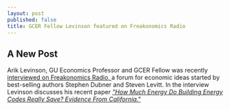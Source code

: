 ```yaml
---
layout: post
published: false
title: GCER Fellow Levinson featured on Freakonomics Radio
---
```


## A New Post

<p> Arik Levinson, GU Economics Professor and GCER Fellow was recently <a href= "http://freakonomics.com/2015/02/05/how-efficient-is-energy-efficiency-a-new-freakonomics-radio-podcast/"> interviewed on Freakonomics Radio, </a>  a forum for economic ideas started by best-selling authors  Stephen Dubner and Steven Levitt.  In the interview Levinson discusses his recent paper  <a href= "http://faculty.georgetown.edu/aml6/pdfs&zips/BuildingCodes.pdf">  <em>"How Much Energy Do Building Energy Codes Really Save? Evidence From California." </em> </a> </p>  
